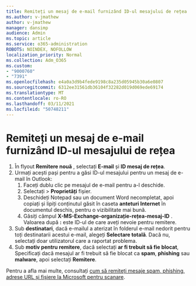 ```yaml
---
title: Remiteți un mesaj de e-mail furnizând ID-ul mesajului de rețea
ms.author: v-jmathew
author: v-jmathew
manager: dansimp
audience: Admin
ms.topic: article
ms.service: o365-administration
ROBOTS: NOINDEX, NOFOLLOW
localization_priority: Normal
ms.collection: Adm_O365
ms.custom:
- "9000760"
- "7391"
ms.openlocfilehash: e4a0a3d9b4fede9198c8a235d05945b30a6e0807
ms.sourcegitcommit: 6312ee31561db36104f32282d019d069ede69174
ms.translationtype: MT
ms.contentlocale: ro-RO
ms.lasthandoff: 03/11/2021
ms.locfileid: "50748211"
---
```

# <a name="submit-an-email-message-by-providing-the-network-message-id"></a>Remiteți un mesaj de e-mail furnizând ID-ul mesajului de rețea

1. În flyout **Remitere nouă** , selectați **E-mail** și **ID mesaj de rețea**.
2. Urmați acești pași pentru a găsi ID-ul mesajului pentru un mesaj de e-mail în Outlook:
    1. Faceți dublu clic pe mesajul de e-mail pentru a-l deschide.
    1. Selectați   >  **Proprietăți** fișier.
    1. Deschideți Notepad sau un document Word necompletat, apoi copiați și lipiți conținutul găsit în caseta **anteturi Internet** în documentul deschis, pentru o vizibilitate mai bună.
    1. Găsiți câmpul **X-MS-Exchange-organizație-rețea-mesaj-ID** . Valoarea după **:** este ID-ul de care aveți nevoie pentru remitere.
3. Sub **destinatari**, dacă e-mailul a aterizat în folderul e-mail nedorit pentru toți destinatarii acestui e-mail, alegeți **Selectare totală**. Dacă nu, selectați doar utilizatorul care a raportat problema.
4. Sub **motiv pentru remitere**, dacă selectați **ar fi trebuit să fie blocat**, Specificați dacă mesajul ar fi trebuit să fie blocat ca **spam**, **phishing** sau **malware**, apoi selectați **Remitere**.

Pentru a afla mai multe, consultați [cum să remiteți mesaje spam, phishing, adrese URL și fișiere la Microsoft pentru scanare](https://go.microsoft.com/fwlink/?linkid=2101479).
